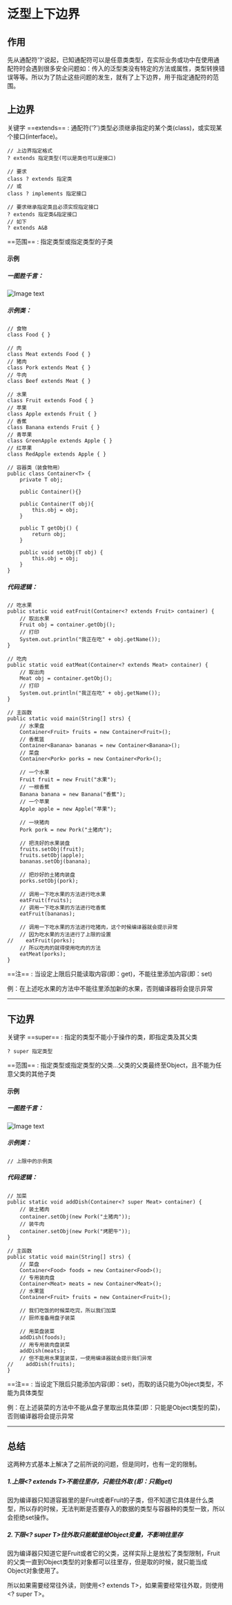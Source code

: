 # 泛型上下边界
## 作用
先从通配符'?'说起，已知通配符可以是任意类类型，在实际业务或功中在使用通配符时会遇到很多安全问题如：传入的泛型类没有特定的方法或属性，类型转换错误等等。所以为了防止这些问题的发生，就有了上下边界，用于指定通配符的范围。

## 上边界
关键字 ==extends== : 通配符('?')类型必须继承指定的某个类(class)，或实现某个接口(interface)。

```
// 上边界指定格式
? extends 指定类型(可以是类也可以是接口)

// 要求
class ? extends 指定类
// 或
class ? implements 指定接口

// 要求继承指定类且必须实现指定接口
? extends 指定类&指定接口
// 如下
? extends A&B

```

==范围== : 指定类型或指定类型的子类

#### 示例 
##### 一图胜千言：

![Image text](https://note.youdao.com/yws/public/resource/e6b4cf2bcc8ebcd1fa3240db483cf698/xmlnote/WEBRESOURCE4f27fb13c1b0e403c923294ddf02bcfb/2561)

##### 示例类：
```
// 食物
class Food { }

// 肉
class Meat extends Food { }
// 猪肉
class Pork extends Meat { }
// 牛肉
class Beef extends Meat { }

// 水果
class Fruit extends Food { }
// 苹果
class Apple extends Fruit { }
// 香蕉
class Banana extends Fruit { }
// 青苹果
class GreenApple extends Apple { }
// 红苹果
class RedApple extends Apple { }

// 容器类（装食物用）
public class Container<T> {
    private T obj;

    public Container(){}

    public Container(T obj){
        this.obj = obj;
    }

    public T getObj() {
        return obj;
    }

    public void setObj(T obj) {
        this.obj = obj;
    }
}
```
##### 代码逻辑：

```
// 吃水果
public static void eatFruit(Container<? extends Fruit> container) {
    // 取出水果
    Fruit obj = container.getObj();
    // 打印
    System.out.println("我正在吃" + obj.getName());
}

// 吃肉
public static void eatMeat(Container<? extends Meat> container) {
    // 取出肉
    Meat obj = container.getObj();
    // 打印
    System.out.println("我正在吃" + obj.getName());
}

// 主函数
public static void main(String[] strs) {
    // 水果盘
    Container<Fruit> fruits = new Container<Fruit>();
    // 香蕉篮
    Container<Banana> bananas = new Container<Banana>();
    // 菜盘
    Container<Pork> porks = new Container<Pork>();
    
    // 一个水果
    Fruit fruit = new Fruit("水果");
    // 一根香蕉
    Banana banana = new Banana("香蕉");
    // 一个苹果
    Apple apple = new Apple("苹果");
    
    // 一块猪肉
    Pork pork = new Pork("土猪肉");

    // 把洗好的水果装盘
    fruits.setObj(fruit);
    fruits.setObj(apple);
    bananas.setObj(banana);
    
    // 把炒好的土猪肉装盘
    porks.setObj(pork);
    
    // 调用一下吃水果的方法进行吃水果
    eatFruit(fruits);
    // 调用一下吃水果的方法进行吃香蕉
    eatFruit(bananas);
    
    // 调用一下吃水果的方法进行吃猪肉，这个时候编译器就会提示异常
    // 因为吃水果的方法进行了上限的设置
//    eatFruit(porks);
    // 所以吃肉的就得使用吃肉的方法
    eatMeat(porks);
}
```

==注== : 当设定上限后只能读取内容(即：get)，不能往里添加内容(即：set)

例：在上述吃水果的方法中不能往里添加新的水果，否则编译器将会提示异常

---

## 下边界
关键字 ==super== : 指定的类型不能小于操作的类，即指定类及其父类

```
? super 指定类型
```

==范围== : 指定类型或指定类型的父类...父类的父类最终至Object，且不能为任意父类的其他子类

#### 示例 
##### 一图胜千言：

![Image text](https://note.youdao.com/yws/public/resource/e6b4cf2bcc8ebcd1fa3240db483cf698/xmlnote/WEBRESOURCE17170cbc36096bf3e5415016abc22b41/2589)

##### 示例类：

```
// 上限中的示例类
```

##### 代码逻辑：
``` 
// 加菜
public static void addDish(Container<? super Meat> container) {
    // 装土猪肉
    container.setObj(new Pork("土猪肉"));
    // 装牛肉
    container.setObj(new Pork("烤肥牛"));
}

// 主函数
public static void main(String[] strs) {
    // 菜盘 
    Container<Food> foods = new Container<Food>();
    // 专用装肉盘 
    Container<Meat> meats = new Container<Meat>();
    // 水果篮
    Container<Fruit> fruits = new Container<Fruit>();
        
    // 我们吃饭的时候菜吃完，所以我们加菜
    // 厨师准备用盘子装菜
        
    // 用菜盘装菜
    addDish(foods);
    // 用专用装肉盘装菜
    addDish(meats);
    // 但不能用水果篮装菜，一使用编译器就会提示我们异常
//    addDish(fruits);
}
```
==注== : 当设定下限后只能添加内容(即：set)，而取的话只能为Object类型，不能为具体类型

例：在上述装菜的方法中不能从盘子里取出具体菜(即：只能是Object类型的菜)，否则编译器将会提示异常

---

## 总结
这两种方式基本上解决了之前所说的问题，但是同时，也有一定的限制。

##### 1.上限<? extends T>不能往里存，只能往外取 (即：只能get)

因为编译器只知道容器里的是Fruit或者Fruit的子类，但不知道它具体是什么类型，所以存的时候，无法判断是否要存入的数据的类型与容器种的类型一致，所以会拒绝set操作。

##### 2.下限<? super T>往外取只能赋值给Object变量，不影响往里存

因为编译器只知道它是Fruit或者它的父类，这样实际上是放松了类型限制，Fruit的父类一直到Object类型的对象都可以往里存，但是取的时候，就只能当成Object对象使用了。

所以如果需要经常往外读，则使用<? extends T>，如果需要经常往外取，则使用<? super T>。
